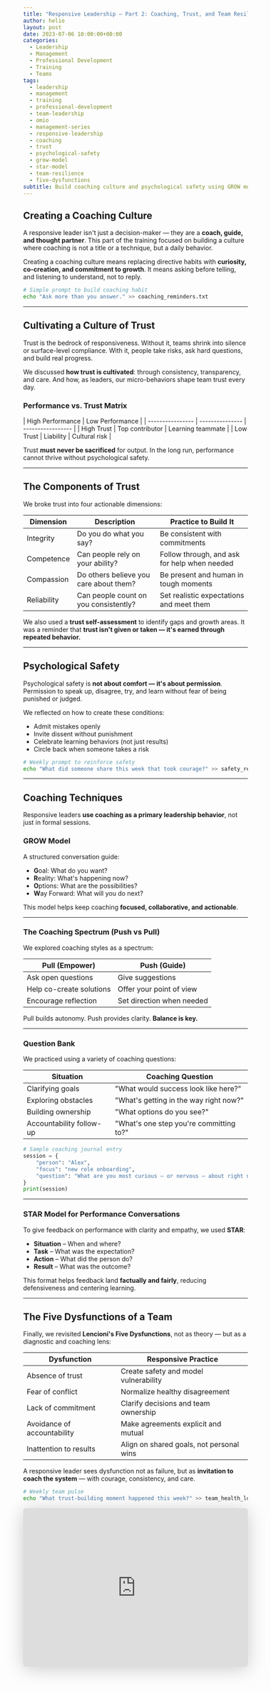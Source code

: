 ```yaml
---
title: "Responsive Leadership – Part 2: Coaching, Trust, and Team Resilience"
author: helio
layout: post
date: 2023-07-06 10:00:00+00:00
categories:
  - Leadership
  - Management
  - Professional Development
  - Training
  - Teams
tags:
  - leadership
  - management
  - training
  - professional-development
  - team-leadership
  - omio
  - management-series
  - responsive-leadership
  - coaching
  - trust
  - psychological-safety
  - grow-model
  - star-model
  - team-resilience
  - five-dysfunctions
subtitle: Build coaching culture and psychological safety using GROW model, trust frameworks, and structured feedback techniques that transform team dynamics
---
```


## Creating a Coaching Culture

A responsive leader isn't just a decision-maker — they are a **coach, guide, and thought partner**. This part of the training focused on building a culture where coaching is not a title or a technique, but a daily behavior.

Creating a coaching culture means replacing directive habits with **curiosity, co-creation, and commitment to growth**. It means asking before telling, and listening to understand, not to reply.

```bash
# Simple prompt to build coaching habit
echo "Ask more than you answer." >> coaching_reminders.txt
```

---

## Cultivating a Culture of Trust

Trust is the bedrock of responsiveness. Without it, teams shrink into silence or surface-level compliance. With it, people take risks, ask hard questions, and build real progress.

We discussed **how trust is cultivated**: through consistency, transparency, and care. And how, as leaders, our micro-behaviors shape team trust every day.

### Performance vs. Trust Matrix

| High Performance | Low Performance |
| ---------------- | --------------- | ----------------- |
| High Trust       | Top contributor | Learning teammate |
| Low Trust        | Liability       | Cultural risk     |

Trust **must never be sacrificed** for output. In the long run, performance cannot thrive without psychological safety.

---

## The Components of Trust

We broke trust into four actionable dimensions:

| Dimension   | Description                            | Practice to Build It                         |
| ----------- | -------------------------------------- | -------------------------------------------- |
| Integrity   | Do you do what you say?                | Be consistent with commitments               |
| Competence  | Can people rely on your ability?       | Follow through, and ask for help when needed |
| Compassion  | Do others believe you care about them? | Be present and human in tough moments        |
| Reliability | Can people count on you consistently?  | Set realistic expectations and meet them     |

We also used a **trust self-assessment** to identify gaps and growth areas. It was a reminder that **trust isn't given or taken — it's earned through repeated behavior.**

---

## Psychological Safety

Psychological safety is **not about comfort — it's about permission**. Permission to speak up, disagree, try, and learn without fear of being punished or judged.

We reflected on how to create these conditions:

- Admit mistakes openly
- Invite dissent without punishment
- Celebrate learning behaviors (not just results)
- Circle back when someone takes a risk

```bash
# Weekly prompt to reinforce safety
echo "What did someone share this week that took courage?" >> safety_reflections.txt
```

---

## Coaching Techniques

Responsive leaders **use coaching as a primary leadership behavior**, not just in formal sessions.

### GROW Model

A structured conversation guide:

- **G**oal: What do you want?
- **R**eality: What's happening now?
- **O**ptions: What are the possibilities?
- **W**ay Forward: What will you do next?

This model helps keep coaching **focused, collaborative, and actionable**.

---

### The Coaching Spectrum (Push vs Pull)

We explored coaching styles as a spectrum:

| Pull (Empower)           | Push (Guide)              |
| ------------------------ | ------------------------- |
| Ask open questions       | Give suggestions          |
| Help co-create solutions | Offer your point of view  |
| Encourage reflection     | Set direction when needed |

Pull builds autonomy. Push provides clarity. **Balance is key.**

---

### Question Bank

We practiced using a variety of coaching questions:

| Situation                | Coaching Question                       |
| ------------------------ | --------------------------------------- |
| Clarifying goals         | "What would success look like here?"    |
| Exploring obstacles      | "What's getting in the way right now?"  |
| Building ownership       | "What options do you see?"              |
| Accountability follow-up | "What's one step you're committing to?" |

```python
# Sample coaching journal entry
session = {
    "person": "Alex",
    "focus": "new role onboarding",
    "question": "What are you most curious — or nervous — about right now?"
}
print(session)
```

---

### STAR Model for Performance Conversations

To give feedback on performance with clarity and empathy, we used **STAR**:

- **Situation** – When and where?
- **Task** – What was the expectation?
- **Action** – What did the person do?
- **Result** – What was the outcome?

This format helps feedback land **factually and fairly**, reducing defensiveness and centering learning.

---

## The Five Dysfunctions of a Team

Finally, we revisited **Lencioni's Five Dysfunctions**, not as theory — but as a diagnostic and coaching lens:

| Dysfunction                 | Responsive Practice                      |
| --------------------------- | ---------------------------------------- |
| Absence of trust            | Create safety and model vulnerability    |
| Fear of conflict            | Normalize healthy disagreement           |
| Lack of commitment          | Clarify decisions and team ownership     |
| Avoidance of accountability | Make agreements explicit and mutual      |
| Inattention to results      | Align on shared goals, not personal wins |

A responsive leader sees dysfunction not as failure, but as **invitation to coach the system** — with courage, consistency, and care.

```bash
# Weekly team pulse
echo "What trust-building moment happened this week?" >> team_health_log.txt
```

<iframe class="speakerdeck-iframe" frameborder="0" src="https://speakerdeck.com/player/525cf6d9073f42f9b568c3881c951b9b?slide=9" title="Responsive Leadership" allowfullscreen="true" style="border: 0px; background: padding-box padding-box rgba(0, 0, 0, 0.1); margin: 0px; padding: 0px; border-radius: 6px; box-shadow: rgba(0, 0, 0, 0.2) 0px 5px 40px; width: 100%; height: auto; aspect-ratio: 560 / 394;" data-ratio="1.4213197969543148"></iframe>
